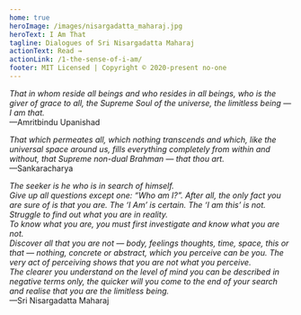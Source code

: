 ```yaml
---
home: true
heroImage: /images/nisargadatta_maharaj.jpg
heroText: I Am That
tagline: Dialogues of Sri Nisargadatta Maharaj
actionText: Read →
actionLink: /1-the-sense-of-i-am/
footer: MIT Licensed | Copyright © 2020-present no-one
---
```


*That in whom reside all beings and who resides in all beings, who is the giver of grace to all, the Supreme Soul of the universe, the limitless being — I am that.*  
—Amritbindu Upanishad

*That which permeates all, which nothing transcends and which, like the universal space around us, fills everything completely from within and without, that Supreme non-dual Brahman — that thou art.*  
—Sankaracharya

*The seeker is he who is in search of himself.*  
*Give up all questions except one: “Who am I?”. After all, the only fact you are sure of is that you are. The ‘I Am’ is certain. The ‘I am this’ is not. Struggle to find out what you are in reality.*  
*To know what you are, you must first investigate and know what you are not.*  
*Discover all that you are not — body, feelings thoughts, time, space, this or that — nothing, concrete or abstract, which you perceive can be you. The very act of perceiving shows that you are not what you perceive.*  
*The clearer you understand on the level of mind you can be described in negative terms only, the quicker will you come to the end of your search and realise that you are the limitless being.*  
—Sri Nisargadatta Maharaj




